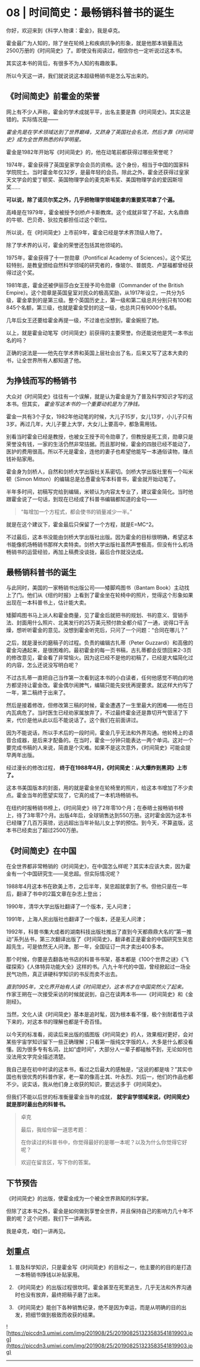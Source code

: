 # 08 | 时间简史：最畅销科普书的诞生

你好，欢迎来到《科学人物课：霍金》，我是卓克。

霍金最广为人知的，除了坐在轮椅上和疾病抗争的形象，就是他那本销量高达2500万册的《时间简史》了。即使没有阅读过，相信你也一定听说过这本书。

其实这本书的背后，有很多不为人知的有趣故事。

所以今天这一讲，我们就说说这本超级畅销书是怎么写出来的。

## 《时间简史》前霍金的荣誉

网上有不少人声称，霍金的学术成就平平，出名主要是靠《时间简史》。其实这是错的。实际情况是——

 *霍金先是在学术领域达到了世界巅峰，又跻身了英国社会名流，然后才靠《时间简史》成为全世界熟悉的科学明星。*

霍金是1982年开始写《时间简史》的，他在动笔前都获得过哪些荣誉呢？

1974年，霍金获得了英国皇家学会会员的资格。这个身份，相当于中国的国家科学院院士。当时霍金年仅32岁，是最年轻的会员。除此之外，霍金还获得过皇家天文学会的爱丁顿奖、英国物理学会的麦克斯韦奖、美国物理学会的爱因斯坦奖……

 **可以说，除了诺贝尔奖之外，几乎把物理学领域能拿的重要奖项拿了个遍。**

高峰是在1979年，霍金被授予剑桥卢卡斯教席。这个成就非常了不起，大名鼎鼎的牛顿、巴贝奇、狄拉克都担任过这个职位。

所以说，在《时间简史》上市前9年，霍金已经是学术界顶级人物了。

除了学术界的认可，霍金的荣誉还包括其他领域的。

1975年，霍金获得了十一世勋章（Pontifical Academy of Sciences）。这个奖比较特别，是教皇颁给自然科学领域的研究者的，像玻尔、普朗克、卢瑟福都曾经获得过这个奖。

1981年底，霍金还被伊丽莎白女王授予司令勋章（Commander of the British Empire）。这个勋章是英国皇室对民众的极高奖励，从1917年设立，一共分为5级，霍金拿到的是第三级。整个英国历史上，第一级和第二级总共分别只有100和845个名额，第三级，也就是霍金受封的这一级，也总共只有9000个名额。

几年后女王还要给霍金再提一级，不过谁也没想到，霍金婉拒了她。

以上，就是霍金动笔写《时间简史》前获得的主要荣誉。你还能说他是凭一本书出名的吗？

正确的说法是——他先在学术界和英国上层社会出了名，后来又写了这本大卖的书，让全世界所有人都知道了他。

## 为挣钱而写的畅销书

大众对《时间简史》往往有一个误解，就是认为霍金是为了普及科学知识才写的这本书。但其实， *霍金写这本书的一个重要动机是为了挣钱。*

霍金一共有3个子女，1982年他动笔的时候，大儿子15岁，女儿13岁，小儿子只有3岁。再过几年，大儿子要上大学，大女儿上要高中，都急需用钱。

别看当时霍金已经是教授，也被女王授予司令勋章了，但教授是死工资，勋章只是荣誉没有钱，一家的生活仍然非常拮据。而且那时候，霍金的四肢已经不能动了，医护的费用很高。所以不光是霍金，连他的妻子也希望他能写一本通俗读物，赚点钱补贴家用。

霍金身为剑桥人，自然和剑桥大学出版社关系密切。剑桥大学出版社里有一个叫米顿（Simon Mitton）的编辑总是怂恿霍金写本科普书，霍金就开始动笔了。

半年多时间，初稿写完给到编辑，米顿认为内容太专业了，建议霍金简化。当时他跟霍金说了一句话，到现在已经成了科普书编辑都知道的金句——

> “每增加一个方程式，都会使书的销量减少一半。”

就是在这个建议下，霍金最后只保留了一个方程，就是E=MC^2。

不过最后，这本书没能由剑桥大学出版社出版。因为霍金的目标很明确，希望这本书能像机场畅销书那样大卖特卖。剑桥大学出版社虽然声誉极高，但没有什么机场畅销书的运营经验，再加上稿费没谈拢，最后合作就没达成。

## 最畅销科普书的诞生

与此同时，美国的一家畅销书出版公司——矮脚鸡图书（Bantam Book）主动找上了门。他们从《纽约时报》上看到了霍金坐在轮椅中的照片，觉得这个形象如果出现在一本科普书上，估计能大卖。

矮脚鸡图书马上派人和霍金商量，见了霍金后就把书的规划、书的意义、营销手法、封面用什么照片、北美发行的25万美元预付款全都介绍了一通，说得口干舌燥，想听听霍金的意见。没想到霍金听完后，只问了一个问题：“合同在哪儿？”

之后，就是漫长的磨稿子的过程。负责的编辑古扎蒂（Peter Guzzardi）和高傲的霍金沟通起来，是很困难的。最初霍金的每一页书稿，古扎蒂都会反馈回来2-3页的修改意见，霍金看了非常恼火。因为这已经不是他的初稿了，已经是大幅简化过的内容，怎么还说没写明白呢？

不过古扎蒂一直把自己当作第一次看到这本书的小白读者，任何他感觉不明白的地方都坚持让霍金改。霍金偶尔闹脾气，编辑只能先安抚再提要求。就这样大约写了一年，第二稿终于出来了。

然后是接着修改，但修改第三稿的时候，霍金遭遇了一生里最大的困难——他在日内瓦病危了。当时医生已经劝家属放弃了，不过最终霍金还是靠切开气管活了下来，代价是他从此以后不能说话了。这个我们在前面讲过。

因为不能说话，所以手术后的一段时间，霍金几乎无法和外界沟通。他轮椅上的语音合成器，是后来才配备的。在当时，霍金一分钟只能表达一两个单词。这对一个要完成书稿的人来说，简直是个灾难。如果不是这次意外，《时间简史》可能会提早两年出版。

经过漫长的修改过程， **终于在1988年4月，《时间简史：从大爆炸到黑洞》上市了。**

这本书美国版本的封面，用的就是霍金坐在轮椅里的照片，给这本书增加了不少卖点。霍金当年的愿望实现了，它真的成了一本机场畅销书。

在纽约时报畅销书榜上，《时间简史》待了2年零10个月；在泰晤士报畅销书榜上，待了3年零7个月。出版4年后，全球销售达到550万册。这时霍金因为这本书已经赚了几百万英镑，远远超出当年补贴儿女上学的预估。到今天，不算盗版，这本书已经卖出了超过2500万册。

## 《时间简史》在中国 

在全世界都非常畅销的《时间简史》，在中国怎么样呢？其实本应该大卖，因为霍金有一个中国研究生——吴忠超。但实际情况呢？

1988年4月这本书在欧美上市，之后半年，吴忠超就拿到了书。但他只是在一年后，翻译了书中的2篇文章在杂志上登出；

1990年，清华大学出版社翻译了一个版本，无人问津；

1991年，上海人民出版社也翻译了一个版本，还是无人问津；

1992年，科普书集大成者的湖南科技出版社推出了直到今天都鼎鼎大名的“第一推动”系列丛书，第三次翻译出版了《时间简史》，翻译者正是霍金的中国研究生吴忠超先生，可是依然无人问津。那一年，全国征订一共才卖出400多本。

那个时候，你要是去翻各地书店的科普书书架，基本都是《100个世界之谜》《飞碟探索》《人体特异功能大全》这样的书。八九十年代的中国，曾经掀起过一场全民气功热，真正讲硬科学知识的书反而卖不出去。

 *直到1995年，文化界开始有人读《时间简史》，这本书才在中国突然火了起来。* 作家王朔在一次接受采访的时候就说到，自己在读两本书——《时间简史》和《金刚经》。

当然，文化人读《时间简史》基本是追时髦，因为根本看不懂，极个别耐着性子读下来的，对这本书的理解也都是千奇百怪。

以今天的标准看，阅读后来出版的插图版《时间简史》的人，效果相对更好，会对某些宇宙学知识留下一些正确理解；只看第一版纯文字版的人，大多是什么都没看懂。因为很多专有名词，比如“虚时间”，大部分人一辈子都碰触不到，无论如何也没法用文字完全描述清楚。

我自己是在初中时读的这本书，看过之后最大的感触是，“这说的都是啥？”其实中国也有很优秀的科普作家，老一辈的像高士其、叶永烈、刘后一，他们的作品也都不少。说实话，我从他们身上收获的知识，要远远多于《时间简史》。

但我们不能以后世的标准衡量霍金当年的成就， **就宇宙学领域来说，《时间简史》就是那时最出色的科普书。**

> 卓克
> 
> 最后，我给你留一道思考题：
> 
> 在你读过的科普书中，你觉得最好的是哪一本呢？以及为什么你觉得它好呢？
> 
> 欢迎在留言区，写下你的答案。

## 下节预告

《时间简史》的出版，使霍金成为一个被全世界熟知的科学家。

但除了这本书之外，霍金是如何做到享誉全世界，并且保持自己的影响力几十年不衰的呢？这个问题，我们下一讲再说。

我是卓克，咱们一讲再见。

## 划重点

1. 普及科学知识，只是霍金写《时间简史》的目标之一，他主要的的目的是打造一本畅销书挣钱以补贴家用。

2. 《时间简史》的出版过程很坎坷。霍金甚至在死里逃生，几乎无法和外界沟通时也没有放弃，最终把稿子磨了出来。

3. 《时间简史》能创下各种销售纪录，绝不是因为幸运，而是从明确的目的出发，把细节做到极致而收获的结果。

![https://piccdn3.umiwi.com/img/201908/25/201908251323583541819903.jpg](https://piccdn3.umiwi.com/img/201908/25/201908251323583541819903.jpg)

---
